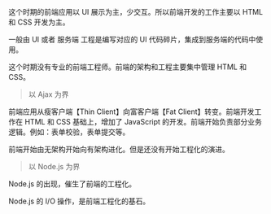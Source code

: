 这个时期的前端应用以 UI 展示为主，少交互。所以前端开发的工作主要以 HTML 和 CSS 开发为主。

一般由 UI 或者 服务端 工程是编写对应的 UI 代码碎片，集成到服务端的代码中使用。

这个时期没有专业的前端工程师。前端的架构和工程主要集中管理 HTML 和 CSS。

> 以 Ajax 为界

前端应用从瘦客户端【Thin Client】向富客户端【Fat Client】转变。前端开发工作在 HTML 和 CSS 基础上，增加了 JavaScript 的开发。前端开始负责部分业务逻辑。例如：表单校验，表单提交等。

前端开始由无架构开始向有架构进化。但是还没有开始工程化的演进。

> 以 Node.js 为界

Node.js 的出现，催生了前端的工程化。

Node.js 的 I/O 操作，是前端工程化的基石。
